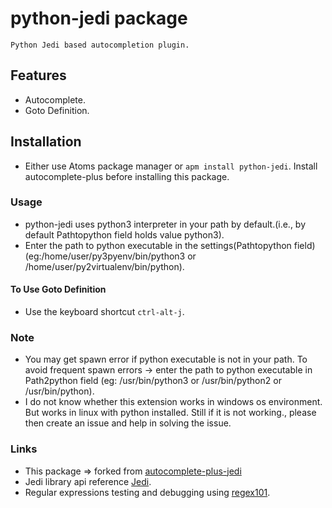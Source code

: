 # python-jedi package

	Python Jedi based autocompletion plugin.

## Features
  - Autocomplete.
  - Goto Definition.

## Installation
  -	Either use Atoms package manager or `apm install python-jedi`. Install autocomplete-plus before installing this package.

### Usage
  - python-jedi uses python3 interpreter in your path by default.(i.e., by default Pathtopython field holds value python3).
  -	Enter the path to python executable in the settings(Pathtopython field) (eg:/home/user/py3pyenv/bin/python3 or /home/user/py2virtualenv/bin/python).

#### To Use Goto Definition
  - Use the keyboard shortcut `ctrl-alt-j`.

### Note
  - You may get spawn error if python executable is not in your path. To avoid frequent spawn errors -> enter the path to python executable in Path2python field (eg: /usr/bin/python3 or /usr/bin/python2 or /usr/bin/python).
  - I do not know whether this extension works in windows os environment. But works in linux with python installed. Still if it is not working., please then create an issue and help in solving the issue.

### Links
  - This package => forked from [autocomplete-plus-jedi](https://github.com/fallenhitokiri/autocomplete-plus-jedi)
  - Jedi library api reference [Jedi](http://jedi.readthedocs.io/en/latest/index.html).
  - Regular expressions testing and debugging using [regex101](https://regex101.com).
  